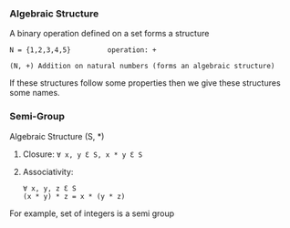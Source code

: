 ### Algebraic Structure

A binary operation defined on a set forms a structure

```
N = {1,2,3,4,5}         operation: +

(N, +) Addition on natural numbers (forms an algebraic structure)
```

If these structures follow some properties then we give these structures some names.

### Semi-Group

Algebraic Structure (S, \*)

1. Closure:
   `∀ x, y Ɛ S, x * y Ɛ S`
2. Associativity:

   ```
   ∀ x, y, z Ɛ S
   (x * y) * z = x * (y * z)

   ```

For example, set of integers is a semi group
